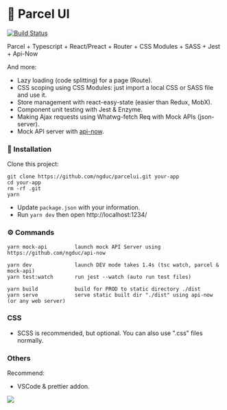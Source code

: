 # 🚀 Parcel UI

[![Build Status](https://travis-ci.org/ngduc/parcelui.svg?branch=master)](https://travis-ci.org/ngduc/parcelui)

Parcel + Typescript + React/Preact + Router + CSS Modules + SASS + Jest + Api-Now

And more:

- Lazy loading (code splitting) for a page (Route).
- CSS scoping using CSS Modules: just import a local CSS or SASS file and use it.
- Store management with react-easy-state (easier than Redux, MobX).
- Component unit testing with Jest & Enzyme.
- Making Ajax requests using Whatwg-fetch Req with Mock APIs (json-server).
- Mock API server with [api-now](https://github.com/ngduc/api-now).

### 🔧 Installation

Clone this project:

```
git clone https://github.com/ngduc/parcelui.git your-app
cd your-app
rm -rf .git
yarn
```

- Update `package.json` with your information.
- Run `yarn dev` then open http://localhost:1234/

### ⚙️ Commands

```
yarn mock-api         launch mock API Server using https://github.com/ngduc/api-now

yarn dev              launch DEV mode takes 1.4s (tsc watch, parcel & mock-api)
yarn test:watch       run jest --watch (auto run test files)

yarn build            build for PROD to static directory ./dist
yarn serve            serve static built dir "./dist" using api-now (or any web server)
```

### CSS

- SCSS is recommended, but optional. You can also use ".css" files normally.

### Others

Recommend:

- VSCode & prettier addon.

<img src="tools/dev.jpg">
